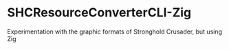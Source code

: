 # SHCResourceConverterCLI-Zig
Experimentation with the graphic formats of Stronghold Crusader, but using Zig
